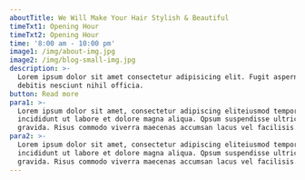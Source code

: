```yaml
---
aboutTitle: We Will Make Your Hair Stylish & Beautiful
timeTxt1: Opening Hour
timeTxt2: Opening Hour
time: '8:00 am - 10:00 pm'
image1: /img/about-img.jpg
image2: /img/blog-small-img.jpg
description: >-
  Lorem ipsum dolor sit amet consectetur adipisicing elit. Fugit aspernatur quo
  debitis nesciunt nihil officia.
button: Read more
para1: >-
  Lorem ipsum dolor sit amet, consectetur adipiscing eliteiusmod tempor
  incididunt ut labore et dolore magna aliqua. Qpsum suspendisse ultrices
  gravida. Risus commodo viverra maecenas accumsan lacus vel facilisis.
para2: >-
  Lorem ipsum dolor sit amet, consectetur adipiscing eliteiusmod tempor
  incididunt ut labore et dolore magna aliqua. Qpsum suspendisse ultrices
  gravida. Risus commodo viverra maecenas accumsan lacus vel facilisis.
---
```


